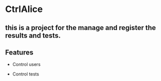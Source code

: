 # CtrlAlice

## this is a project for the manage and register the results and tests.

## Features
- Control users

- Control tests

